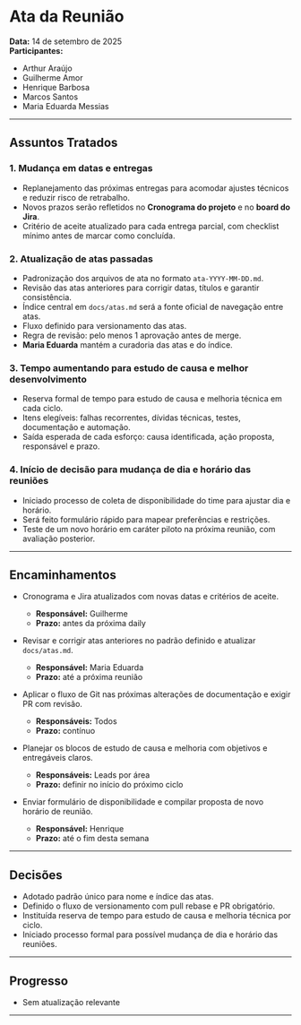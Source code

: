 # Ata da Reunião

**Data:** 14 de setembro de 2025  
**Participantes:**  
- Arthur Araújo  
- Guilherme Amor  
- Henrique Barbosa  
- Marcos Santos  
- Maria Eduarda Messias  

---

## Assuntos Tratados

### 1. Mudança em datas e entregas
- Replanejamento das próximas entregas para acomodar ajustes técnicos e reduzir risco de retrabalho.  
- Novos prazos serão refletidos no **Cronograma do projeto** e no **board do Jira**.  
- Critério de aceite atualizado para cada entrega parcial, com checklist mínimo antes de marcar como concluída.  

### 2. Atualização de atas passadas
- Padronização dos arquivos de ata no formato `ata-YYYY-MM-DD.md`.  
- Revisão das atas anteriores para corrigir datas, títulos e garantir consistência.  
- Índice central em `docs/atas.md` será a fonte oficial de navegação entre atas.  
- Fluxo definido para versionamento das atas.  
- Regra de revisão: pelo menos 1 aprovação antes de merge.  
- **Maria Eduarda** mantém a curadoria das atas e do índice.  

### 3. Tempo aumentando para estudo de causa e melhor desenvolvimento
- Reserva formal de tempo para estudo de causa e melhoria técnica em cada ciclo.  
- Itens elegíveis: falhas recorrentes, dívidas técnicas, testes, documentação e automação.  
- Saída esperada de cada esforço: causa identificada, ação proposta, responsável e prazo.  

### 4. Início de decisão para mudança de dia e horário das reuniões
- Iniciado processo de coleta de disponibilidade do time para ajustar dia e horário.  
- Será feito formulário rápido para mapear preferências e restrições.  
- Teste de um novo horário em caráter piloto na próxima reunião, com avaliação posterior.  

---

## Encaminhamentos
- Cronograma e Jira atualizados com novas datas e critérios de aceite.  
  - **Responsável:** Guilherme  
  - **Prazo:** antes da próxima daily  

- Revisar e corrigir atas anteriores no padrão definido e atualizar `docs/atas.md`.  
  - **Responsável:** Maria Eduarda  
  - **Prazo:** até a próxima reunião  

- Aplicar o fluxo de Git nas próximas alterações de documentação e exigir PR com revisão.  
  - **Responsáveis:** Todos  
  - **Prazo:** contínuo  

- Planejar os blocos de estudo de causa e melhoria com objetivos e entregáveis claros.  
  - **Responsáveis:** Leads por área  
  - **Prazo:** definir no início do próximo ciclo  

- Enviar formulário de disponibilidade e compilar proposta de novo horário de reunião.  
  - **Responsável:** Henrique  
  - **Prazo:** até o fim desta semana  

---

## Decisões
- Adotado padrão único para nome e índice das atas.  
- Definido o fluxo de versionamento com pull rebase e PR obrigatório.  
- Instituída reserva de tempo para estudo de causa e melhoria técnica por ciclo.  
- Iniciado processo formal para possível mudança de dia e horário das reuniões.  

---

## Progresso
- Sem atualização relevante 

----------------------------------------------------------------------------------------------------------------------------------------